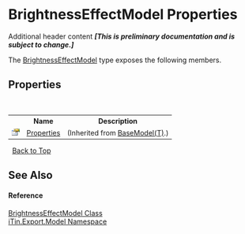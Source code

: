 # BrightnessEffectModel Properties
Additional header content _**\[This is preliminary documentation and is subject to change.\]**_

The <a href="e92a1209-4284-0464-15e3-9bf077561bff">BrightnessEffectModel</a> type exposes the following members.


## Properties
&nbsp;<table><tr><th></th><th>Name</th><th>Description</th></tr><tr><td>![Public property](media/pubproperty.gif "Public property")</td><td><a href="7e88785e-5670-4515-defa-d3f60ae16111">Properties</a></td><td> (Inherited from <a href="6632f561-4175-f1f2-939c-ac8b10159529">BaseModel(T)</a>.)</td></tr></table>&nbsp;
<a href="#brightnesseffectmodel-properties">Back to Top</a>

## See Also


#### Reference
<a href="e92a1209-4284-0464-15e3-9bf077561bff">BrightnessEffectModel Class</a><br /><a href="ef57ffcc-e95e-b212-5a46-9aa6f5a3511f">iTin.Export.Model Namespace</a><br />